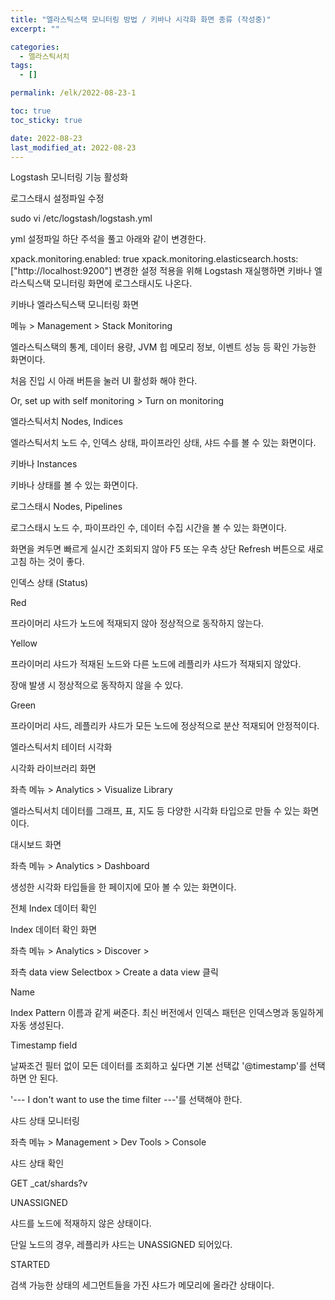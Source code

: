 ```yaml
---
title: "엘라스틱스택 모니터링 방법 / 키바나 시각화 화면 종류 (작성중)"
excerpt: ""

categories:
  - 엘라스틱서치
tags:
  - []

permalink: /elk/2022-08-23-1

toc: true
toc_sticky: true

date: 2022-08-23
last_modified_at: 2022-08-23
---
```


Logstash 모니터링 기능 활성화


로그스태시 설정파일 수정

sudo vi /etc/logstash/logstash.yml



yml 설정파일 하단 주석을 풀고 아래와 같이 변경한다.

xpack.monitoring.enabled: true
xpack.monitoring.elasticsearch.hosts: ["http://localhost:9200"]
변경한 설정 적용을 위해 Logstash 재실행하면 키바나 엘라스틱스택 모니터링 화면에 로그스태시도 나온다.







키바나 엘라스틱스택 모니터링 화면


메뉴 > Management > Stack Monitoring



엘라스틱스택의 통계, 데이터 용량, JVM 힙 메모리 정보, 이벤트 성능 등 확인 가능한 화면이다.



처음 진입 시 아래 버튼을 눌러 UI 활성화 해야 한다.

Or, set up with self monitoring > Turn on monitoring



엘라스틱서치 Nodes, Indices

엘라스틱서치 노드 수, 인덱스 상태, 파이프라인 상태, 샤드 수를 볼 수 있는 화면이다.



키바나 Instances

키바나 상태를 볼 수 있는 화면이다.



로그스태시 Nodes, Pipelines

로그스태시 노드 수, 파이프라인 수, 데이터 수집 시간을 볼 수 있는 화면이다.



화면을 켜두면 빠르게 실시간 조회되지 않아 F5 또는 우측 상단 Refresh 버튼으로 새로고침 하는 것이 좋다.







인덱스 상태 (Status)


Red

프라이머리 샤드가 노드에 적재되지 않아 정상적으로 동작하지 않는다.



Yellow

프라이머리 샤드가 적재된 노드와 다른 노드에 레플리카 샤드가 적재되지 않았다.

장애 발생 시 정상적으로 동작하지 않을 수 있다.



Green

프라이머리 샤드, 레플리카 샤드가 모든 노드에 정상적으로 분산 적재되어 안정적이다.







엘라스틱서치 테이터 시각화


시각화 라이브러리 화면

좌측 메뉴 > Analytics > Visualize Library

엘라스틱서치 데이터를 그래프, 표, 지도 등 다양한 시각화 타입으로 만들 수 있는 화면이다.



대시보드 화면

좌측 메뉴 > Analytics > Dashboard

생성한 시각화 타입들을 한 페이지에 모아 볼 수 있는 화면이다.







전체 Index 데이터 확인


Index 데이터 확인 화면

좌측 메뉴 > Analytics > Discover >

좌측 data view Selectbox > Create a data view 클릭



Name

Index Pattern 이름과 같게 써준다. 최신 버전에서 인덱스 패턴은 인덱스명과 동일하게 자동 생성된다.



Timestamp field

날짜조건 필터 없이 모든 데이터를 조회하고 싶다면 기본 선택값 '@timestamp'를 선택하면 안 된다.

'--- I don't want to use the time filter ---'를 선택해야 한다.







샤드 상태 모니터링


좌측 메뉴 > Management > Dev Tools > Console



샤드 상태 확인

GET _cat/shards?v


UNASSIGNED

샤드를 노드에 적재하지 않은 상태이다.

단일 노드의 경우, 레플리카 샤드는 UNASSIGNED 되어있다.



STARTED

검색 가능한 상태의 세그먼트들을 가진 샤드가 메모리에 올라간 상태이다.